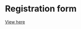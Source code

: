 # Registration form
[View here](https://hafizuddin-a.github.io/responsive-web-design/registration-form/)
